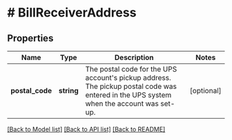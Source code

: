 # # BillReceiverAddress

## Properties

Name | Type | Description | Notes
------------ | ------------- | ------------- | -------------
**postal_code** | **string** | The postal code for the UPS account&#39;s pickup address. The pickup postal code was entered in the UPS system when the account was set-up. | [optional]

[[Back to Model list]](../../README.md#models) [[Back to API list]](../../README.md#endpoints) [[Back to README]](../../README.md)
